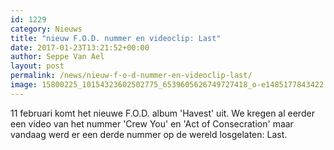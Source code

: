 ```yaml
---
id: 1229
category: Nieuws
title: "nieuw F.O.D. nummer en videoclip: Last"
date: 2017-01-23T13:21:52+00:00
author: Seppe Van Ael
layout: post
permalink: /news/nieuw-f-o-d-nummer-en-videoclip-last/
image: 15800225_10154323602502775_6539605626749727418_o-e1485177843422.jpg
---
```

11 februari komt het nieuwe F.O.D. album 'Havest' uit. We kregen al eerder een video van het nummer 'Crew You' en 'Act of Consecration' maar vandaag werd er een derde nummer op de wereld losgelaten: Last.
